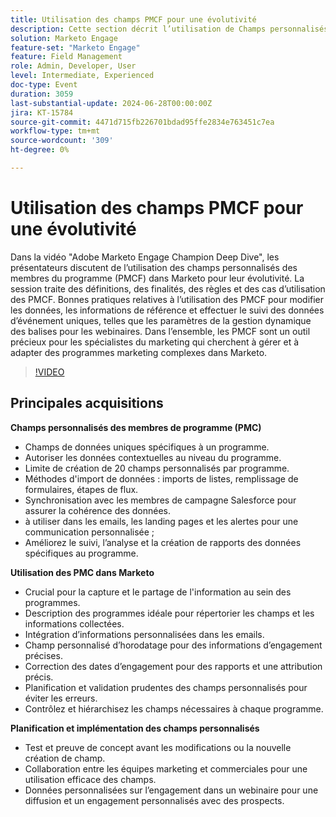 ```yaml
---
title: Utilisation des champs PMCF pour une évolutivité
description: Cette section décrit l’utilisation de Champs personnalisés des membres de programme (PMCF) dans Marketo à des fins d’évolutivité. La session traite des définitions, des finalités, des règles et des cas d’utilisation des PMCF. Bonnes pratiques relatives à l’utilisation des PMCF pour modifier les données, les informations de référence et effectuer le suivi des données d’événement uniques, telles que les paramètres de la gestion dynamique des balises pour les webinaires. Dans l’ensemble, les PMCF sont un outil précieux pour les spécialistes du marketing qui cherchent à gérer et à adapter des programmes marketing complexes dans Marketo.
solution: Marketo Engage
feature-set: "Marketo Engage"
feature: Field Management
role: Admin, Developer, User
level: Intermediate, Experienced
doc-type: Event
duration: 3059
last-substantial-update: 2024-06-28T00:00:00Z
jira: KT-15784
source-git-commit: 4471d715fb226701bdad95ffe2834e763451c7ea
workflow-type: tm+mt
source-wordcount: '309'
ht-degree: 0%

---
```



# Utilisation des champs PMCF pour une évolutivité

Dans la vidéo &quot;Adobe Marketo Engage Champion Deep Dive&quot;, les présentateurs discutent de l’utilisation des champs personnalisés des membres du programme (PMCF) dans Marketo pour leur évolutivité. La session traite des définitions, des finalités, des règles et des cas d’utilisation des PMCF. Bonnes pratiques relatives à l’utilisation des PMCF pour modifier les données, les informations de référence et effectuer le suivi des données d’événement uniques, telles que les paramètres de la gestion dynamique des balises pour les webinaires. Dans l’ensemble, les PMCF sont un outil précieux pour les spécialistes du marketing qui cherchent à gérer et à adapter des programmes marketing complexes dans Marketo.

>[!VIDEO](https://video.tv.adobe.com/v/3430531/?learn=on)

## Principales acquisitions

**Champs personnalisés des membres de programme (PMC)**

* Champs de données uniques spécifiques à un programme.
* Autoriser les données contextuelles au niveau du programme.
* Limite de création de 20 champs personnalisés par programme.
* Méthodes d&#39;import de données : imports de listes, remplissage de formulaires, étapes de flux.
* Synchronisation avec les membres de campagne Salesforce pour assurer la cohérence des données.
* à utiliser dans les emails, les landing pages et les alertes pour une communication personnalisée ;
* Améliorez le suivi, l’analyse et la création de rapports des données spécifiques au programme.

**Utilisation des PMC dans Marketo**

* Crucial pour la capture et le partage de l&#39;information au sein des programmes.
* Description des programmes idéale pour répertorier les champs et les informations collectées.
* Intégration d’informations personnalisées dans les emails.
* Champ personnalisé d’horodatage pour des informations d’engagement précises.
* Correction des dates d’engagement pour des rapports et une attribution précis.
* Planification et validation prudentes des champs personnalisés pour éviter les erreurs.
* Contrôlez et hiérarchisez les champs nécessaires à chaque programme.

**Planification et implémentation des champs personnalisés**

* Test et preuve de concept avant les modifications ou la nouvelle création de champ.
* Collaboration entre les équipes marketing et commerciales pour une utilisation efficace des champs.
* Données personnalisées sur l’engagement dans un webinaire pour une diffusion et un engagement personnalisés avec des prospects.